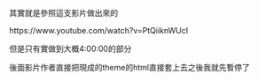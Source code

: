 <p>其實就是參照這支影片做出來的</p>
https://www.youtube.com/watch?v=PtQiiknWUcI
<p>但是只有實做到大概4:00:00的部分</p>
<p>後面影片作者直接把現成的theme的html直接套上去之後我就先暫停了</p>
